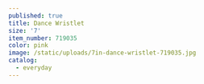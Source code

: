 ```yaml
---
published: true
title: Dance Wristlet
size: '7'
item_number: 719035
color: pink
image: /static/uploads/7in-dance-wristlet-719035.jpg
catalog:
  - everyday
---
```


